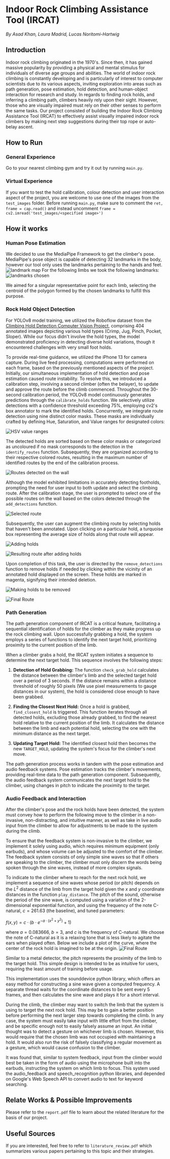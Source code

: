 # Indoor Rock Climbing Assistance Tool (IRCAT)

*By Asad Khan, Laura Madrid, Lucas Noritomi-Hartwig*


## Introduction

Indoor rock climbing originated in the 1970's. Since then, it has gained massive popularity by providing a physical and mental stimulus for individuals of diverse age groups and abilities. The world of indoor rock climbing is constantly developing and is particularly of interest to computer scientists due to its various aspects, inviting exploration into areas such as path generation, pose estimation, hold detection, and human-object interaction for research and study. In regards to finding rock holds, and inferring a climbing path, climbers heavily rely upon their sight. However, those who are visually impaired must rely on their other senses to perform the same tasks. Our project consisted of building the Indoor Rock Climbing Assistance Tool (IRCAT) to effectively assist visually impaired indoor rock climbers by making next step suggestions during their top rope or auto-belay ascent.
## How to Run
### General Experience
Go to your nearest climbing gym and try it out by running `main.py`.

### Virtual Experience
If you want to test the hold calibration, colour detection and user interaction aspect of the project, you are welcome to use one of the images from the `test_images` folder. Before running `main.py`, make sure to comment the `ret, frame = cap.read()` and instead uncomment `frame = cv2.imread('test_images/<specified image>')`


## How it works

### Human Pose Estimation
We decided to use the MediaPipe Framework to get the climber's pose. MediaPipe's pose object is capable of detecting 32 landmarks in the body, however our tool only uses the landmarks pertaining to the hands and feet.
![landmark map](read_me_imgs/landmarks.png)
For the following limbs we took the following landmarks:
![landmarks chosen](read_me_imgs/table_landmarks.png)

We aimed for a singular representative point for each limb, selecting the centroid of the polygon formed by the chosen landmarks to fulfill this purpose.

### Rock Hold Object Detection
For YOLOv8 model training, we utilized the Roboflow dataset from the [Climbing Hold Detection Computer Vision Project](https://universe.roboflow.com/shane-robertson-9azgn/climbingholddetection), comprising 404 annotated images depicting various hold types (Crimp, Jug, Pinch, Pocket, Sloper). While our focus didn't involve the hold types, the model demonstrated proficiency in detecting diverse hold variations, though it encountered challenges with very small foot holds.

To provide real-time guidance, we utilized the iPhone 13 for camera capture. During live feed processing, computations were performed on each frame, based on the previously mentioned aspects of the project. Initially, our simultaneous implementation of hold detection and pose estimation caused route instability. To resolve this, we introduced a calibration step, involving a second climber (often the belayer), to update and approve the route before the climb commenced. Throughout the 30-second calibration period, the YOLOv8 model continuously generates predictions through the `calibrate_holds` function. We selectively utilize detections with a confidence threshold exceeding 75%, employing cv2's box annotator to mark the identified holds. Concurrently, we integrate route detection using nine distinct color masks. These masks are individually crafted by defining Hue, Saturation, and Value ranges for designated colors:

![HSV value ranges](read_me_imgs/value_ranges_table.png)

The detected holds are sorted based on these color masks or categorized as uncoloured if no mask corresponds to the detection in the `identify_routes` function. Subsequently, they are organized according to their respective colored routes, resulting in the maximum number of identified routes by the end of the calibration process.

![Routes detected on the wall](read_me_imgs/all_routes.png)

Although the model exhibited limitations in accurately detecting footholds, prompting the need for user input to both update and select the climbing route. After the calibration stage, the user is prompted to select one of the possible routes on the wall based on the colors detected through the `add_detections` function.

![Selected route](read_me_imgs/selected_route.png)


Subsequently, the user can augment the climbing route by selecting holds that haven't been annotated. Upon clicking on a particular hold, a turquoise box representing the average size of holds along that route will appear.

![Adding holds](read_me_imgs/added_holds.png)

![Resulting route after adding holds](read_me_imgs/added_result.png)

Upon completion of this task, the user is directed by the `remove_detections` function to remove holds if needed by clicking within the vicinity of an annotated hold displayed on the screen. These holds are marked in magenta, signifying their intended deletion.

![Making holds to be removed](read_me_imgs/remove_holds.png)

![Final Route](read_me_imgs/final_route.png)


### Path Generation
The path generation component of IRCAT is a critical feature, facilitating a sequential identification of holds for the climber as they make progress up the rock climbing wall. Upon successfully grabbing a hold, the system employs a series of functions to identify the next target hold, prioritizing proximity to the current position of the limb.

When a climber grabs a hold, the IRCAT system initiates a sequence to determine the next target hold. This sequence involves the following steps:

1. **Detection of Hold Grabbing:** The function `check_grab_hold` calculates the distance between the climber's limb and the selected target hold over a period of 3 seconds. If the distance remains within a distance threshold of roughly 50 pixels (We use pixel measurements to gauge distances in our system), the hold is considered close enough to have been grabbed.

2. **Finding the Closest Next Hold:** Once a hold is grabbed, `find_closest_hold` is triggered. This function iterates through all detected holds, excluding those already grabbed, to find the nearest hold relative to the current position of the limb. It calculates the distance between the limb and each potential hold, selecting the one with the minimum distance as the next target.

3. **Updating Target Hold:** The identified closest hold then becomes the new `TARGET_HOLD`, updating the system's focus for the climber's next move.

The path generation process works in tandem with the pose estimation and audio feedback systems. Pose estimation tracks the climber's movements, providing real-time data to the path generation component. Subsequently, the audio feedback system communicates the next target hold to the climber, using changes in pitch to indicate the proximity to the target.

### Audio Feedback and Interaction
After the climber's pose and the rock holds have been detected, the system must convey how to perform the following move to the climber in a non-invasive, non-distracting, and intuitive manner, as well as take in live audio input from the climber to allow for adjustments to be made to the system during the climb.

To ensure that the feedback system is non-invasive to the climber, we implement it solely using audio, which requires minimum equipment (only earbuds), and whose volume can be adjusted to the comfort of the climber. The feedback system consists of only simple sine waves so that if others are speaking to the climber, the climber must only discern the words being spoken through the sine waves, instead of more complex signals.


To indicate to the climber where to reach for the next rock hold, we implement a sequence of sine waves whose period (or pitch) depends on the $L^2$ distance of the limb from the target hold given the $x$ and $y$ coordinate distances in the function `play_distance`. The pitch of the sound, otherwise the period of the sine wave, is computed using a variation of the 2-dimensional exponential function, and using the frequency of the note C-natural, $c = 261.63$ (the baseline), and tuned parameters:

$f(x, y) = c \cdot \left( b \cdot e^{-a \cdot \left(x^2 + y^2\right)} + 1 \right)$

where $a = 0.083666$, $b = 3$, and $c$ is the frequency of C-natural. We choose the note of C-natural as it is a relaxing tone that is less likely to agitate the ears when played often. Below we include a plot of the curve, where the center of the rock hold is imagined to be at the origin.
![Final Route](read_me_imgs/plot.png)

Similar to a metal detector, the pitch represents the proximity of the limb to the target hold. This simple design is intended to be as intuitive for users, requiring the least amount of training before usage.

This implementation uses the sounddevice python library, which offers an easy method for constructing a sine wave given a computed frequency. A separate thread waits for the coordinate distances to be sent every 5 frames, and then calculates the sine wave and plays it for a short interval.

During the climb, the climber may want to switch the limb that the system is using to target the next rock hold. This may be to gain a better position before performing the next larger step towards completing the climb. In any case, the system must easily take input with little effort from the climber, and be specific enough not to easily falsely assume an input. An initial thought was to detect a gesture on whichever limb is chosen. However, this would require that the chosen limb was not occupied with maintaining a hold. It would also run the risk of falsely classifying a regular movement as a gesture, which would cause confusion to the climber.

It was found that, similar to system feedback, input from the climber would best be taken in the form of audio using the microphone built into the earbuds, instructing the system on which limb to focus. This system used the audio\_feedback and speech\_recognition python libraries, and depended on Google's Web Speech API to convert audio to text for keyword searching.

## Relate Works & Possible Improvements
Please refer to the `report.pdf` file to learn about the related literature for the basis of our project.

## Useful Sources
If you are interested, feel free to refer to `literature_review.pdf` which summarizes various papers pertaining to this topic and their strategies.

